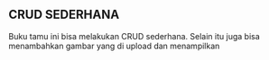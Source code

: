 ## CRUD SEDERHANA
Buku tamu ini bisa melakukan CRUD sederhana. Selain itu juga bisa menambahkan gambar yang di upload dan menampilkan


